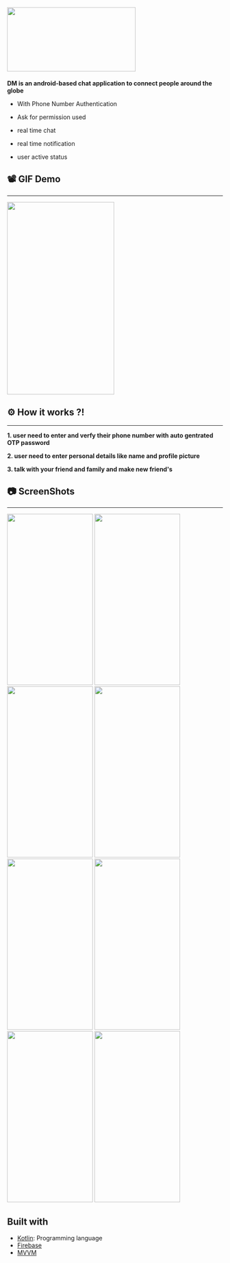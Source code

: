 # <img  src="https://user-images.githubusercontent.com/89351750/206913190-0f4a807f-640d-4bb5-9b88-7e1053c8b25f.PNG"  width="300" height="150">

**DM is an android-based chat application to connect people around the globe**
- With Phone Number Authentication
- Ask for permission used
- real time chat
- real time notification

- user active status

## 📽 GIF Demo
--------------
<img src="https://user-images.githubusercontent.com/89351750/206971327-3020e863-daad-4989-a648-d279b14534bb.gif"  width="250" height="450">

## ⚙ How it works ?!
-------------------
**1. user need to enter and verfy their phone number with auto gentrated OTP password**

**2. user need to enter personal details like name and profile picture**

**3. talk with your friend and family and make new friend's**



## 📷 ScreenShots 
------------------
<div>
<img src="https://user-images.githubusercontent.com/89351750/206913875-732e1ae0-23aa-46e6-b907-8a33bf1310ca.png"  width="200" height="400">
<img src="https://user-images.githubusercontent.com/89351750/206913913-dc96bac8-bd2d-4a7d-b3af-083242e50d3c.png"  width="200" height="400">
<img src="https://user-images.githubusercontent.com/89351750/206913960-7af6e57c-76d8-463d-8dcf-c251f6dc8c76.png"  width="200" height="400">
<img src="https://user-images.githubusercontent.com/89351750/206914016-c5f23c26-0950-4266-bc27-779ca40514f1.png"  width="200" height="400">
<img src="https://user-images.githubusercontent.com/89351750/206914077-37ec0b92-a30f-46d2-9bae-90640af53ebd.png"  width="200" height="400">
<img src="https://user-images.githubusercontent.com/89351750/206914085-2a17e6a1-7c41-4c76-8882-b0217c9db578.png"  width="200" height="400">
<img src="https://user-images.githubusercontent.com/89351750/206914108-5b993e8c-ed16-4d98-8614-32d7f51d7acf.png"  width="200" height="400">
<img src="https://user-images.githubusercontent.com/89351750/206914126-f23a6a8f-605d-4e63-a434-c998b8f59ac5.png"  width="200" height="400">

</div>


## Built with 


- [Kotlin](kotlinlang.org): Programming language
- [Firebase](https://firebase.google.com/?hl=en&authuser=0)
- [MVVM](https://developer.android.com/topic/architecture)


